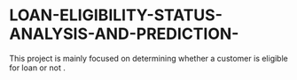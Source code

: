 # LOAN-ELIGIBILITY-STATUS-ANALYSIS-AND-PREDICTION-
This project is mainly focused on determining whether a customer is eligible for loan or not .
